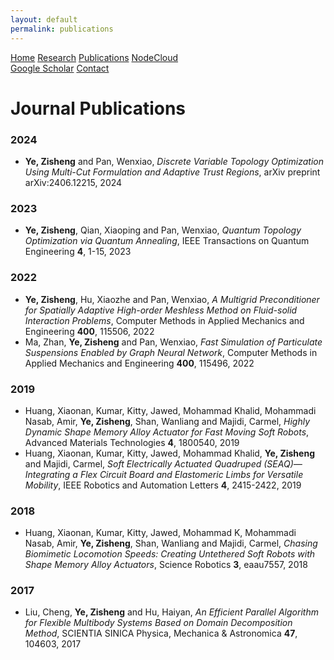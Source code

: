 ```yaml
---
layout: default
permalink: publications
---
```


<div id="research header" class="topnav">
    <a href="index">Home</a>
    <a href="research">Research</a>
    <a class="active" href="publications">Publications</a>
    <a href="nodecloud">NodeCloud</a>
    <div class="topnav-right">
        <a href="https://scholar.google.com/citations?user=s1i_KkgAAAAJ&hl=en">Google Scholar</a>
        <a href="contact">Contact</a>
    </div>
</div>

<h1>Journal Publications</h1>
<ol class="publication">
</ol><h3 id="y2024">2024</h3>


<ul>
<li><b>Ye, Zisheng</b> and Pan, Wenxiao, <i>Discrete Variable Topology Optimization Using Multi-Cut Formulation and Adaptive Trust Regions</i>, arXiv preprint arXiv:2406.12215, 2024</li>
</ul>
<h3 id="y2023">2023</h3>


<ul>
<li><b>Ye, Zisheng</b>, Qian, Xiaoping and Pan, Wenxiao, <i>Quantum Topology Optimization via Quantum Annealing</i>, IEEE Transactions on Quantum Engineering <b>4</b>, 1-15, 2023</li>
</ul>
<h3 id="y2022">2022</h3>


<ul>
<li><b>Ye, Zisheng</b>, Hu, Xiaozhe and Pan, Wenxiao, <i>A Multigrid Preconditioner for Spatially Adaptive High-order Meshless Method on Fluid-solid Interaction Problems</i>, Computer Methods in Applied Mechanics and Engineering <b>400</b>, 115506, 2022</li>
<li>Ma, Zhan, <b>Ye, Zisheng</b> and Pan, Wenxiao, <i>Fast Simulation of Particulate Suspensions Enabled by Graph Neural Network</i>, Computer Methods in Applied Mechanics and Engineering <b>400</b>, 115496, 2022</li>
</ul>
<h3 id="y2019">2019</h3>


<ul>
<li>Huang, Xiaonan, Kumar, Kitty, Jawed, Mohammad Khalid, Mohammadi Nasab, Amir, <b>Ye, Zisheng</b>, Shan, Wanliang and Majidi, Carmel, <i>Highly Dynamic Shape Memory Alloy Actuator for Fast Moving Soft Robots</i>, Advanced Materials Technologies <b>4</b>, 1800540, 2019</li>
<li>Huang, Xiaonan, Kumar, Kitty, Jawed, Mohammad Khalid, <b>Ye, Zisheng</b> and Majidi, Carmel, <i>Soft Electrically Actuated Quadruped (SEAQ)—Integrating a Flex Circuit Board and Elastomeric Limbs for Versatile Mobility</i>, IEEE Robotics and Automation Letters <b>4</b>, 2415-2422, 2019</li>
</ul>
<h3 id="y2018">2018</h3>


<ul>
<li>Huang, Xiaonan, Kumar, Kitty, Jawed, Mohammad K, Mohammadi Nasab, Amir, <b>Ye, Zisheng</b>, Shan, Wanliang and Majidi, Carmel, <i>Chasing Biomimetic Locomotion Speeds: Creating Untethered Soft Robots with Shape Memory Alloy Actuators</i>, Science Robotics <b>3</b>, eaau7557, 2018</li>
</ul>
<h3 id="y2017">2017</h3>


<ul>
<li>Liu, Cheng, <b>Ye, Zisheng</b> and Hu, Haiyan, <i>An Efficient Parallel Algorithm for Flexible Multibody Systems Based on Domain Decomposition Method</i>, SCIENTIA SINICA Physica, Mechanica & Astronomica <b>47</b>, 104603, 2017</li>
</ul>
